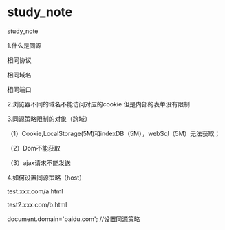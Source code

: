 # study_note
study_note

1.什么是同源

相同协议

相同域名

相同端口

2.浏览器不同的域名不能访问对应的cookie 但是内部的表单没有限制

3.同源策略限制的对象（跨域）

（1）Cookie,LocalStorage(5M)和indexDB（5M），webSql（5M）无法获取；

（2）Dom不能获取

（3）ajax请求不能发送

4.如何设置同源策略（host）

test.xxx.com/a.html

<script>

document.domain = 'example.com';

document.cookie = "test1=hello";

</script>

test2.xxx.com/b.html

<script>

document.cookie  

</script>

document.domain='baidu.com'; //设置同源策略

<script src="http://www.baidu.com/">

<img src="https://www.baidu.com/img/xinshouye_7c5789a51e2bfd441c7fe165691b31a1.png"/> 测试网速

<iframe src="http://www.baidu.com/"></iframe>

5.怎么突破同源策略

html标签

img iframe script(jsonp) link(background)

6。实用div进行布局 不要用div进行无意义的包裹 span行内常见的元素

7.尽量少写html

减少浏览器渲染的时间；

浪费整个文件大小；

一个html最次最次 三个元素

8.高阶WebSocket postMessage(ifarame image)

代码写到image里面
